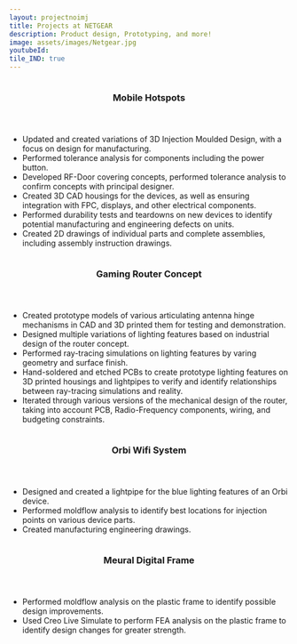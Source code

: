 ```yaml
---
layout: projectnoimj
title: Projects at NETGEAR
description: Product design, Prototyping, and more!
image: assets/images/Netgear.jpg
youtubeId:
tile_IND: true
---
```

<section id="one" class="spotlights">
	<section>
		<a class="image">
			<img src="{% link assets/images/M5.jpg %}" alt="" />
		</a>
		<div class="content">
			<div class="inner">
				<header class="major">
					<h3>Mobile Hotspots</h3>
				</header>
				<ul>
					<li>Updated and created variations of 3D Injection Moulded Design, with a focus on design for manufacturing.</li>
					<li>Performed tolerance analysis for components including the power button.</li>
					<li>Developed RF-Door covering concepts, performed tolerance analysis to confirm concepts with principal designer.</li>
					<li>Created 3D CAD housings for the devices, as well as ensuring integration with FPC, displays, and other electrical components.</li>
					<li>Performed durability tests and teardowns on new devices to identify potential manufacturing and engineering defects on units.</li>
					<li>Created 2D drawings of individual parts and complete assemblies, including assembly instruction drawings.</li>
				</ul>
			</div>
		</div>
	</section>
	<section>
		<a class="image">
			<img src="{% link assets/images/GRouters.jpg %}" alt="" />
		</a>
		<div class="content">
			<div class="inner">
				<header class="major">
					<h3>Gaming Router Concept</h3>
				</header>
				<ul>
					<li>Created prototype models of various articulating antenna hinge mechanisms in CAD and 3D printed them for testing and demonstration.</li>
					<li>Designed multiple variations of lighting features based on industrial design of the router concept.</li>
					<li>Performed ray-tracing simulations on lighting features by varing geometry and surface finish.</li>
					<li>Hand-soldered and etched PCBs to create prototype lighting features on 3D printed housings and lightpipes to verify and identify relationships between ray-tracing simulations and reality.</li>
					<li>Iterated through various versions of the mechanical design of the router, taking into account PCB, Radio-Frequency components, wiring, and budgeting constraints.</li>
				</ul>
			</div>
		</div>
	</section>
		<section>
		<a class="image">
			<img src="{% link assets/images/Orbi.jpg %}" alt="" />
		</a>
		<div class="content">
			<div class="inner">
				<header class="major">
					<h3>Orbi Wifi System</h3>
				</header>
				<ul>
					<li>Designed and created a lightpipe for the blue lighting features of an Orbi device.</li>
					<li>Performed moldflow analysis to identify best locations for injection points on various device parts.</li>
					<li>Created manufacturing engineering drawings.</li>
				</ul>
			</div>
		</div>
	</section>
	<section>
		<a class="image">
			<img src="{% link assets/images/Meural.jpg %}" alt="" />
		</a>
		<div class="content">
			<div class="inner">
				<header class="major">
					<h3>Meural Digital Frame</h3>
				</header>
				<ul>
					<li>Performed moldflow analysis on the plastic frame to identify possible design improvements.</li>
					<li>Used Creo Live Simulate to perform FEA analysis on the plastic frame to identify design changes for greater strength.</li>
				</ul>
			</div>
		</div>
	</section>
</section>